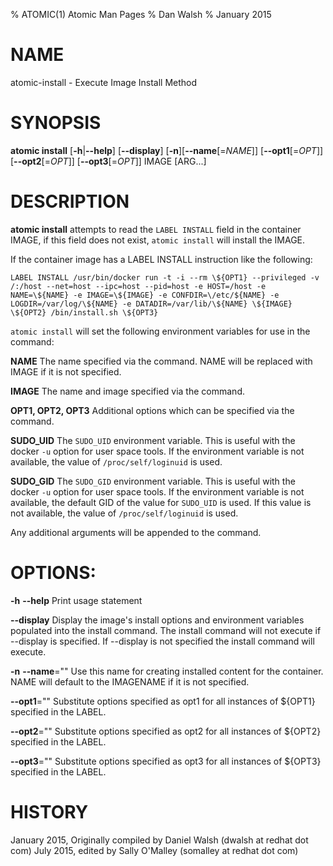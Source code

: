 % ATOMIC(1) Atomic Man Pages
% Dan Walsh
% January 2015
# NAME
atomic-install - Execute Image Install Method

# SYNOPSIS
**atomic install**
[**-h**|**--help**]
[**--display**]
[**-n**][**--name**[=*NAME*]]
[**--opt1**[=*OPT*]]
[**--opt2**[=*OPT*]]
[**--opt3**[=*OPT*]]
IMAGE [ARG...]

# DESCRIPTION
**atomic install** attempts to read the `LABEL INSTALL` field in the container
IMAGE, if this field does not exist, `atomic install` will install the IMAGE.

If the container image has a LABEL INSTALL instruction like the following:

`LABEL INSTALL /usr/bin/docker run -t -i --rm \${OPT1} --privileged -v /:/host --net=host --ipc=host --pid=host -e HOST=/host -e NAME=\${NAME} -e IMAGE=\${IMAGE} -e CONFDIR=\/etc/${NAME} -e LOGDIR=/var/log/\${NAME} -e DATADIR=/var/lib/\${NAME} \${IMAGE} \${OPT2} /bin/install.sh \${OPT3}`

`atomic install` will set the following environment variables for use in the command:

**NAME**
  The name specified via the command.  NAME will be replaced with IMAGE if it is not specified.

**IMAGE**
  The name and image specified via the command.

**OPT1, OPT2, OPT3**
  Additional options which can be specified via the command.

**SUDO_UID**
  The `SUDO_UID` environment variable.  This is useful with the docker `-u` option for user space tools.  If the environment variable is not available, the value of `/proc/self/loginuid` is used.

**SUDO_GID**
  The `SUDO_GID` environment variable.  This is useful with the docker `-u` option for user space tools.  If the environment variable is not available, the default GID of the value for `SUDO_UID` is used.  If this value is not available, the value of `/proc/self/loginuid` is used.

Any additional arguments will be appended to the command.

# OPTIONS:
**-h** **--help**
  Print usage statement

**--display**
  Display the image's install options and environment variables populated into the install command.
The install command will not execute if --display is specified.
If --display is not specified the install command will execute.

**-n** **--name**=""
   Use this name for creating installed content for the container.
NAME will default to the IMAGENAME if it is not specified.

**--opt1**=""
   Substitute options specified as opt1 for all instances of ${OPT1} specified
in the LABEL.

**--opt2**=""
   Substitute options specified as opt2 for all instances of ${OPT2} specified
in the LABEL.

**--opt3**=""
   Substitute options specified as opt3 for all instances of ${OPT3} specified
in the LABEL.

# HISTORY
January 2015, Originally compiled by Daniel Walsh (dwalsh at redhat dot com)
July 2015, edited by Sally O'Malley (somalley at redhat dot com)
